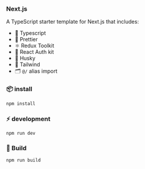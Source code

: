### Next.js
A TypeScript starter template for Next.js that includes:
- 🔵 Typescript
- 💖 Prettier
- ⚛️ Redux Toolkit
- 🔐 React Auth kit
- 🐶 Husky
- 🎨 Tailwind
- 🗂️ `@/` alias import

### 📦 install
```
npm install
```

### ⚡️ development
```
npm run dev
```

### 🚀 Build
```
npm run build
```
